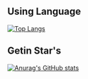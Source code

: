 ## Using Language
[![Top Langs](https://github-readme-stats.vercel.app/api/top-langs/?username=AkiGR&layout=compact)](https://github.com/anuraghazra/github-readme-stats)

## Getin Star's
[![Anurag's GitHub stats](https://github-readme-stats.vercel.app/api?username=AkiGR)](https://github.com/anuraghazra/github-readme-stats)
